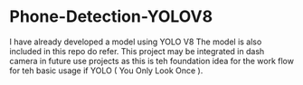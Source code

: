 # Phone-Detection-YOLOV8


I have already developed a model using YOLO V8 
The model is also included in this repo do refer.
This project may be integrated in dash camera in future use projects as this is teh foundation idea for the work flow for teh basic usage if YOLO ( You Only Look Once ).
